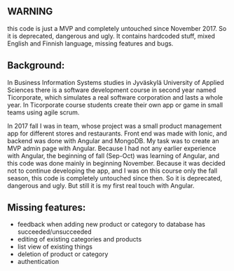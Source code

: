 WARNING
-
this code is just a MVP and completely untouched since November 2017. So it is deprecated, dangerous and ugly. It contains hardcoded stuff, mixed English and Finnish language, missing features and bugs.

Background:
- 
In Business Information Systems studies in Jyväskylä University of Applied Sciences there is a software development course in second year named Ticorporate, which simulates a real software corporation and lasts a whole year. In Ticorporate course students create their own app or game in small teams using agile scrum.

In 2017 fall I was in team, whose project was a small product management app for different stores and restaurants. Front end was made with Ionic, and backend was done with Angular and MongoDB. My task was to create an MVP admin page with Angular. Because I had not any earlier experience with Angular, the beginning of fall (Sep-Oct) was learning of Angular, and this code was done mainly in beginning November. Because it was decided not to continue developing the app, and I was on this course only the fall season, this code is completely untouched since then. So it is deprecated, dangerous and ugly. But still it is my first real touch with Angular.

Missing features:
- 
* feedback when adding new product or category to database has succeeded/unsucceeded
* editing of existing categories and products
* list view of existing things
* deletion of product or category
* authentication
